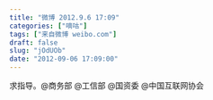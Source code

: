```yaml
---
title: "微博 2012.9.6 17:09"
categories: ["嘀咕"]
tags: ["来自微博 weibo.com"]
draft: false
slug: "jOdUOb"
date: "2012-09-06 17:09:00"
---
```


<p>求指导。@商务部 @工信部 @国资委 @中国互联网协会 ​​​​</p>
